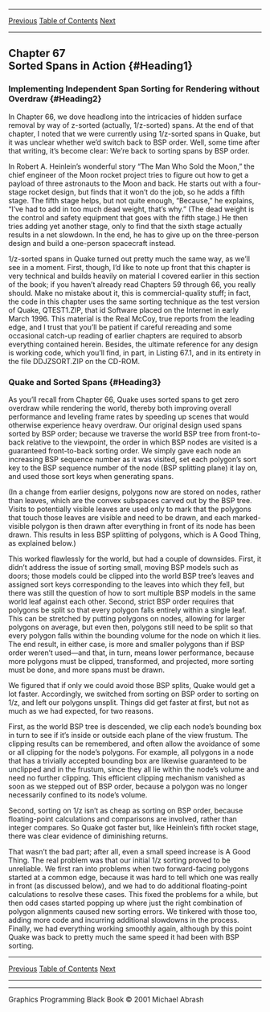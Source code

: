   ------------------------ --------------------------------- --------------------
  [Previous](66-04.html)   [Table of Contents](index.html)   [Next](67-02.html)
  ------------------------ --------------------------------- --------------------

Chapter 67\
 Sorted Spans in Action {#Heading1}
-----------------------

### Implementing Independent Span Sorting for Rendering without Overdraw {#Heading2}

In Chapter 66, we dove headlong into the intricacies of hidden surface
removal by way of z-sorted (actually, 1/z-sorted) spans. At the end of
that chapter, I noted that we were currently using 1/z-sorted spans in
Quake, but it was unclear whether we’d switch back to BSP order. Well,
some time after that writing, it’s become clear: We’re back to sorting
spans by BSP order.

In Robert A. Heinlein’s wonderful story “The Man Who Sold the Moon,” the
chief engineer of the Moon rocket project tries to figure out how to get
a payload of three astronauts to the Moon and back. He starts out with a
four-stage rocket design, but finds that it won’t do the job, so he adds
a fifth stage. The fifth stage helps, but not quite enough, “Because,”
he explains, “I’ve had to add in too much dead weight, that’s why.” (The
dead weight is the control and safety equipment that goes with the fifth
stage.) He then tries adding yet another stage, only to find that the
sixth stage actually results in a net slowdown. In the end, he has to
give up on the three-person design and build a one-person spacecraft
instead.

1/z-sorted spans in Quake turned out pretty much the same way, as we’ll
see in a moment. First, though, I’d like to note up front that this
chapter is very technical and builds heavily on material I covered
earlier in this section of the book; if you haven’t already read
Chapters 59 through 66, you really should. Make no mistake about it,
this is commercial-quality stuff; in fact, the code in this chapter uses
the same sorting technique as the test version of Quake, QTEST1.ZIP,
that id Software placed on the Internet in early March 1996. This
material is the Real McCoy, true reports from the leading edge, and I
trust that you’ll be patient if careful rereading and some occasional
catch-up reading of earlier chapters are required to absorb everything
contained herein. Besides, the ultimate reference for any design is
working code, which you’ll find, in part, in Listing 67.1, and in its
entirety in the file DDJZSORT.ZIP on the CD-ROM.

### Quake and Sorted Spans {#Heading3}

As you’ll recall from Chapter 66, Quake uses sorted spans to get zero
overdraw while rendering the world, thereby both improving overall
performance and leveling frame rates by speeding up scenes that would
otherwise experience heavy overdraw. Our original design used spans
sorted by BSP order; because we traverse the world BSP tree from
front-to-back relative to the viewpoint, the order in which BSP nodes
are visited is a guaranteed front-to-back sorting order. We simply gave
each node an increasing BSP sequence number as it was visited, set each
polygon’s sort key to the BSP sequence number of the node (BSP splitting
plane) it lay on, and used those sort keys when generating spans.

(In a change from earlier designs, polygons now are stored on nodes,
rather than leaves, which are the convex subspaces carved out by the BSP
tree. Visits to potentially visible leaves are used only to mark that
the polygons that touch those leaves are visible and need to be drawn,
and each marked-visible polygon is then drawn after everything in front
of its node has been drawn. This results in less BSP splitting of
polygons, which is A Good Thing, as explained below.)

This worked flawlessly for the world, but had a couple of downsides.
First, it didn’t address the issue of sorting small, moving BSP models
such as doors; those models could be clipped into the world BSP tree’s
leaves and assigned sort keys corresponding to the leaves into which
they fell, but there was still the question of how to sort multiple BSP
models in the same world leaf against each other. Second, strict BSP
order requires that polygons be split so that every polygon falls
entirely within a single leaf. This can be stretched by putting polygons
on nodes, allowing for larger polygons on average, but even then,
polygons still need to be split so that every polygon falls within the
bounding volume for the node on which it lies. The end result, in either
case, is more and smaller polygons than if BSP order weren’t used—and
that, in turn, means lower performance, because more polygons must be
clipped, transformed, and projected, more sorting must be done, and more
spans must be drawn.

We figured that if only we could avoid those BSP splits, Quake would get
a lot faster. Accordingly, we switched from sorting on BSP order to
sorting on 1/z, and left our polygons unsplit. Things did get faster at
first, but not as much as we had expected, for two reasons.

First, as the world BSP tree is descended, we clip each node’s bounding
box in turn to see if it’s inside or outside each plane of the view
frustum. The clipping results can be remembered, and often allow the
avoidance of some or all clipping for the node’s polygons. For example,
all polygons in a node that has a trivially accepted bounding box are
likewise guaranteed to be unclipped and in the frustum, since they all
lie within the node’s volume and need no further clipping. This
efficient clipping mechanism vanished as soon as we stepped out of BSP
order, because a polygon was no longer necessarily confined to its
node’s volume.

Second, sorting on 1/z isn’t as cheap as sorting on BSP order, because
floating-point calculations and comparisons are involved, rather than
integer compares. So Quake got faster but, like Heinlein’s fifth rocket
stage, there was clear evidence of diminishing returns.

That wasn’t the bad part; after all, even a small speed increase is A
Good Thing. The real problem was that our initial 1/z sorting proved to
be unreliable. We first ran into problems when two forward-facing
polygons started at a common edge, because it was hard to tell which one
was really in front (as discussed below), and we had to do additional
floating-point calculations to resolve these cases. This fixed the
problems for a while, but then odd cases started popping up where just
the right combination of polygon alignments caused new sorting errors.
We tinkered with those too, adding more code and incurring additional
slowdowns in the process. Finally, we had everything working smoothly
again, although by this point Quake was back to pretty much the same
speed it had been with BSP sorting.

  ------------------------ --------------------------------- --------------------
  [Previous](66-04.html)   [Table of Contents](index.html)   [Next](67-02.html)
  ------------------------ --------------------------------- --------------------

* * * * *

Graphics Programming Black Book © 2001 Michael Abrash
